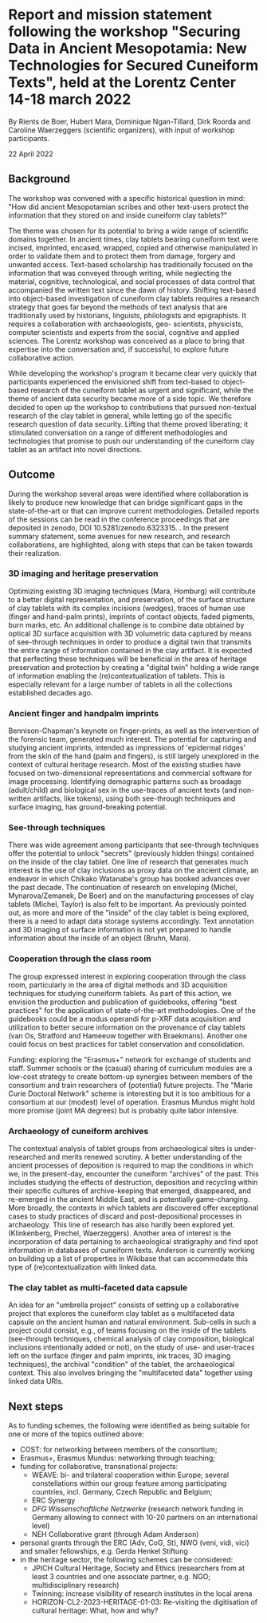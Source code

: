 ﻿# Report and mission statement following the workshop "Securing Data in Ancient Mesopotamia: New Technologies for Secured Cuneiform Texts", held at the Lorentz Center 14-18 march 2022

By Rients de Boer, Hubert Mara, Dominique Ngan-Tillard, Dirk Roorda and
Caroline Waerzeggers (scientific organizers), with input of workshop
participants.  

22 April 2022 

## Background 

The  workshop  was  convened  with  a  specific  historical  question  in
mind:  "How  did  ancient Mesopotamian scribes and other text-users protect the
information that they stored on and inside cuneiform clay tablets?" 

The theme was chosen for its potential to bring a wide range of scientific
domains together. In ancient times, clay tablets bearing cuneiform text were
incised, imprinted, encased, wrapped, copied and otherwise manipulated in order
to validate them and to protect them from damage,  forgery and unwanted access.
Text-based scholarship has traditionally focused on the information that was
conveyed through writing, while neglecting the material, cognitive,
technological, and social processes of data control that accompanied the
written text since the dawn of history. Shifting text-based into object-based
investigation of cuneiform clay tablets requires a research strategy that goes
far beyond the methods of text analysis that are traditionally used by
historians, linguists,  philologists  and  epigraphists.  It  requires  a
collaboration  with  archaeologists,  geo- scientists, physicists, computer
scientists and experts from the social, cognitive and applied sciences. The
Lorentz workshop was conceived as a place to bring that expertise into the
conversation and, if successful, to explore future collaborative action. 

While  developing  the  workshop's  program  it  became  clear  very  quickly
that  participants experienced the envisioned shift from text-based to
object-based research of the cuneiform tablet as urgent and significant, while
the theme of ancient data security became more of a side topic. We therefore
decided to open up the workshop to contributions that pursued non-textual
research of the clay tablet in general, while letting go of the specific
research question of data security. Lifting  that  theme  proved  liberating;
it  stimulated  conversation  on  a  range  of  different methodologies and
technologies that promise to push our understanding of the cuneiform clay
tablet as an artifact into novel directions.   

## Outcome

During the workshop several areas were identified where collaboration is likely
to produce new knowledge that can bridge significant gaps in the
state-of-the-art or that can improve current methodologies. Detailed reports of
the sessions can be read in the conference proceedings that are deposited in
zenodo, DOI 10.5281/zenodo.6323315. . In the present summary statement, some
avenues for new research, and research collaborations, are highlighted, along
with steps that can be taken towards their realization. 

### 3D imaging and heritage preservation

Optimizing existing 3D imaging techniques (Mara, Homburg) will contribute to a
better digital representation, and preservation, of the surface structure of
clay tablets with its complex incisions (wedges), traces of human use (finger
and hand-palm prints), imprints of contact objects, faded pigments, burn marks,
etc. An additional challenge is to combine data obtained by optical 3D surface
acquisition with 3D volumetric data captured by means of see-through techniques
in order to produce a digital twin that transmits the entire range of
information contained in the clay artifact. It  is  expected  that  perfecting
these  techniques  will  be  beneficial  in  the  area  of  heritage
preservation and protection by creating a "digital twin" holding a wide range
of information enabling the (re)contextualization of tablets. This is
especially relevant for a large number of tablets in all the collections
established decades ago. 

### Ancient finger and handpalm imprints

Bennison-Chapman's keynote on finger-prints, as well as the intervention of the
forensic team, generated much interest. The potential for capturing and
studying ancient imprints, intended as  impressions of 'epidermal ridges' from
the skin of the hand (palm and fingers), is still largely unexplored in the
context of cultural heritage research. Most of the existing studies have
focused on two-dimensional representations and commercial software for image
processing. Identifying demographic patterns such as broadage  (adult/child)
and biological sex  in the use-traces of ancient texts (and non-written
artifacts, like tokens), using both see-through techniques and surface imaging,
has ground-breaking potential. 

### See-through techniques

There was wide agreement among participants that see-through techniques offer
the potential to unlock "secrets" (previously hidden things) contained on the
inside of the clay tablet. One line of research that generates much interest is
the use of clay inclusions as proxy data on the ancient climate, an endeavor in
which Chikako Watanabe's group has booked advances over the past decade. The
continuation of research on enveloping (Michel, Mynarova/Zemanek, De Boer) and
on the manufacturing processes of clay tablets (Michel, Taylor) is also felt to
be important. As previously pointed out, as more and more of the "inside" of
the clay tablet is being explored, there is a need to adapt data storage
systems accordingly. Text annotation and 3D imaging of surface information is
not yet prepared to handle information about the inside of an object (Bruhn,
Mara). 

### Cooperation through the class room

The group expressed interest in exploring cooperation through the class room,
particularly in the area of digital methods and 3D acquisition techniques for
studying cuneiform tablets. As part of this action, we envision the production
and publication of guidebooks, offering "best practices" for the application of
state-of-the-art methodologies. One of the guidebooks could be a modus operandi
for p-XRF data acquisition and utilization to better secure information on the
provenance of clay tablets (van Os, Stratford and Hameeuw together with
Braekmans). Another one could focus on best practices for tablet
conservation and consolidation.  

Funding: exploring the "Erasmus+" network for exchange of students and staff.
Summer schools or  the  (casual)  sharing  of  curriculum  modules  are  a
low-cost  strategy  to  create  bottom-up synergies between members of the
consortium and train researchers of (potential) future projects. The "Marie
Curie Doctoral Network" scheme is interesting but it is too ambitious for a
consortium at our (modest) level of operation. Erasmus Mundus might hold more
promise (joint MA degrees) but is probably quite labor intensive. 

### Archaeology of cuneiform archives

The contextual analysis of tablet groups from archaeological sites is
under-researched and merits renewed scrutiny. A better understanding of the
ancient processes of deposition is required to map the conditions in which we,
in the present-day, encounter the cuneiform "archives" of the past. This
includes studying the effects of destruction, deposition and recycling within
their specific cultures of archive-keeping that emerged, disappeared, and
re-emerged in the ancient Middle East,  and  is  potentially  game-changing.
More  broadly,  the  contexts  in  which  tablets  are discovered offer
exceptional cases to study practices of discard and post-depositional processes
in archaeology. This line of research has also hardly been explored yet.
(Klinkenberg, Prechel, Waerzeggers). Another area of interest is the
incorporation of data pertaining to archaeological stratigraphy and find spot
information in databases of cuneiform texts. Anderson is currently working on
building up a list of properties in Wikibase that can accommodate this type of
(re)contextualization with linked data. 

### The clay tablet as multi-faceted data capsule

An idea for an "umbrella project" consists of setting up a collaborative
project that explores the cuneiform  clay  tablet  as  a  multifaceted  data
capsule  on  the  ancient  human  and  natural environment. Sub-cells in such a
project could consist, e.g., of teams focusing on the inside of the tablets
(see-through techniques, chemical analysis of clay composition, biological
inclusions intentionally added or not), on the study of use- and user-traces
left on the surface (finger and palm imprints, ink traces, 3D imaging
techniques), the archival "condition" of the tablet, the archaeological
context. This also involves bringing the "multifaceted data" together using
linked data URIs. 

## Next steps

As to funding schemes, the following were identified as being suitable for one
or more of the topics outlined above: 

*   COST: for networking between members of the consortium; 
*   Erasmus+, Erasmus Mundus: networking through teaching; 
*   funding for collaborative, transnational projects: 
    *   WEAVE: bi- and trilateral cooperation within Europe;
        several constellations within our group feature among participating countries,
        incl. Germany, Czech Republic and Belgium; 
    *   ERC Synergy 
    *   *DFG Wissenschaftliche Netzwerke*
        (research network funding in Germany allowing to connect
        with 10-20 partners on an international level) 
    *   NEH Collaborative grant (through Adam Anderson) 
*   personal grants through the ERC (Adv, CoG, St), NWO (veni, vidi, vici)
    and smaller fellowships, e.g. Gerda Henkel Stiftung 
*   in the heritage sector, the following schemes can be considered: 
    *   JPICH Cultural Heritage, Society and Ethics
        (researchers from at least 3 countries and one associate partner, e.g. NGO; multidisciplinary research) 
    *   Twinning: increase visibility of research institutes in the local arena 
    *   HORIZON-CL2-2023-HERITAGE-01-03:
        Re-visiting the digitisation of cultural heritage: What, how and why? 
